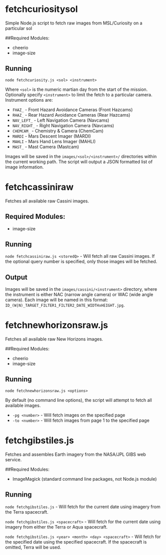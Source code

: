 # fetchcuriositysol
Simple Node.js script to fetch raw images from MSL/Curiosity on a particular sol

##Required Modules:
* cheerio
* image-size

## Running
`node fetchcuriosity.js <sol> <instrument>`

Where `<sol>` is the numeric martian day from the start of the mission. Optionally specify `<instrument>` to limit
the fetch to a particular camera. Instrument options are:
* `FHAZ_` - Front Hazard Avoidance Cameras (Front Hazcams)
* `RHAZ_` - Rear Hazard Avoidance Cameras (Rear Hazcams)
* `NAV_LEFT_` - Left Navigation Camera (Navcams)
* `NAV_RIGHT_` - Right Navigation Camera (Navcams)
* `CHEMCAM_` - Chemistry & Camera (ChemCam)
* `MARDI` - Mars Descent Imager (MARDI)
* `MAHLI` - Mars Hand Lens Imager (MAHLI)
* `MAST_` - Mast Camera (Mastcam)


Images will be saved in the `images/<sol>/<instrument>/` directories within the current working path. The script will output a JSON formatted list of image information.


# fetchcassiniraw
Fetches all available raw Cassini images.

## Required Modules:
* image-size

## Running
`node fetchcassiniraw.js <storedQ>` - Will fetch all raw Cassini images. If the optional query number is specified, only those images will be fetched. 

## Output
Images will be saved in the `images/cassini/<instrument>` directory, where the instrument is either NAC (narrow angle camera) or WAC (wide angle camera). 
Each image will be named in this format: `ID_(W|N)_TARGET_FILTER1_FILTER2_DATE_WIDTHxHEIGHT.jpg`.


# fetchnewhorizonsraw.js
Fetches all available raw New Horizons images. 


##Required Modules:
* cheerio
* image-size

## Running
`node fetchnewhorizonsraw.js <options>`

By default (no command line options), the script will attempt to fetch all available images. 
* `-pg <number>` - Will fetch images on the specified page
* `-to <number>` - Will fetch images from page 1 to the specified page


# fetchgibstiles.js
Fetches and assembles Earth imagery from the NASA/JPL GIBS web service.

##Required Modules:
* ImageMagick (standard command line packages, not Node.js module)

## Running
`node fetchgibstiles.js` - Will fetch for the current date using imagery from the Terra spacecraft. 

`node fetchgibstiles.js <spacecraft>` - Will fetch for the current date using imagery from either the Terra or Aqua spacecraft.

`node fetchgibstiles.js <year> <month> <day> <spacecraft>` - Will fetch for the specified date using the specified spacecraft. If the spacecraft is
omitted, Terra will be used.


